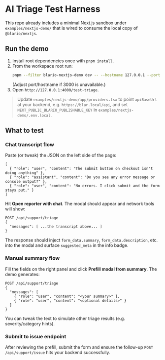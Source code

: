 # AI Triage Test Harness

This repo already includes a minimal Next.js sandbox under `examples/nextjs-demo/` that is wired to consume the local copy of `@blario/nextjs`.

## Run the demo

1. Install root dependencies once with `pnpm install`.
2. From the workspace root run:
   ```bash
   pnpm --filter blario-nextjs-demo dev -- --hostname 127.0.0.1 --port 4000
   ```
   (Adjust port/hostname if 3000 is unavailable.)
3. Open `http://127.0.0.1:4000/test-triage`.

> Update `examples/nextjs-demo/app/providers.tsx` to point `apiBaseUrl` at your backend, e.g. `https://blar.local/api`, and set `NEXT_PUBLIC_BLARIO_PUBLISHABLE_KEY` in `examples/nextjs-demo/.env.local`.

## What to test

### Chat transcript flow
Paste (or tweak) the JSON on the left side of the page:

```jsonc
[
  { "role": "user", "content": "The submit button on checkout isn't doing anything" },
  { "role": "assistant", "content": "Do you see any error message or console output?" },
  { "role": "user", "content": "No errors. I click submit and the form stays put." }
]
```

Hit **Open reporter with chat**. The modal should appear and network tools will show:

```
POST /api/support/triage
{
  "messages": [ ...the transcript above... ]
}
```

The response should inject `form_data.summary`, `form_data.description`, etc. into the modal and surface `suggested_meta` in the info badge.

### Manual summary flow
Fill the fields on the right panel and click **Prefill modal from summary**. The demo generates:

```jsonc
POST /api/support/triage
{
  "messages": [
    { "role": "user", "content": "<your summary>" },
    { "role": "user", "content": "<optional details>" }
  ]
}
```

You can tweak the text to simulate other triage results (e.g. severity/category hints).

### Submit to issue endpoint
After reviewing the prefill, submit the form and ensure the follow-up `POST /api/support/issue` hits your backend successfully.
